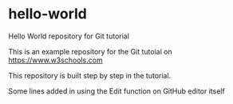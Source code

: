 # hello-world

Hello World repository for Git tutorial

This is an example repository for the Git tutoial on https://www.w3schools.com

This repository is built step by step in the tutorial.

Some lines added in using the Edit function on GitHub editor itself 
